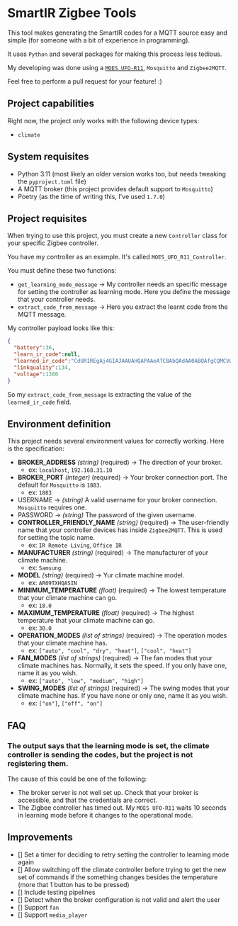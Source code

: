 # SmartIR Zigbee Tools

This tool makes generating the SmartIR codes for a MQTT source easy and simple (for someone with a bit of experience in programming).

It uses `Python` and several packages for making this process less tedious.

My developing was done using a [`MOES UFO-R11`](https://www.zigbee2mqtt.io/devices/UFO-R11.html), `Mosquitto` and `Zigbee2MQTT`.

Feel free to perform a pull request for your feature! :)

## Project capabilities

Right now, the project only works with the following device types:

* `climate`

## System requisites

* Python 3.11 (most likely an older version works too, but needs tweaking the `pyproject.toml` file)
* A MQTT broker (this project provides default support to `Mosquitto`)
* Poetry (as the time of writing this, I've used `1.7.0`)

## Project requisites

When trying to use this project, you must create a new `Controller` class for your specific Zigbee controller.

You have my controller as an example. It's called `MOES_UFO_R11_Controller`.

You must define these two functions:

* `get_learning_mode_message` -> My controller needs an specific message for setting the controller as learning mode. Here you define the message that your controller needs.
* `extract_code_from_message` -> Here you extract the learnt code from the MQTT message. 

My controller payload looks like this:

```json
{
  "battery":36,
  "learn_ir_code":null,
  "learned_ir_code":"CdUR1REgAj4GIAJAAUAHQAPAAeATC8AbQAdAA0ABQAfgCQMCVwIgIAEDPgYgAuAPAeADG0ALwAPgAwHgExMB1RFAAQEgAkAjQAFAB0ADwAHgEwvAG0AHQANAAUAH4AsDQAFAF+APAeADG0ALwAPgAwHgEBMCBiAC",
  "linkquality":134,
  "voltage":1300
}
```

So my `extract_code_from_message` is extracting the value of the `learned_ir_code` field.

## Environment definition

This project needs several environment values for correctly working. Here is the specification:

* **BROKER_ADDRESS** *(string)* (required) -> The direction of your broker.
  * ex: `localhost`, `192.168.31.10`
* **BROKER_PORT** *(integer)* (required) -> Your broker connection port. The default for `Mosquitto` is `1883`.
  * ex: `1883`
* USERNAME -> *(string)* A valid username for your broker connection. `Mosquitto` requires one.
* PASSWORD -> *(string)* The password of the given username.
* **CONTROLLER_FRIENDLY_NAME** *(string)* (required) -> The user-friendly name that your controller devices has inside `Zigbee2MQTT`. This is used for setting the topic name.
  * ex: `IR Remote Living`, `Office IR`
* **MANUFACTURER** *(string)* (required) -> The manufacturer of your climate machine.
  * ex: `Samsung`
* **MODEL** *(string)* (required) -> Yur climate machine model.
  * ex: `AR09TXHQASIN`
* **MINIMUM_TEMPERATURE** *(float)* (required) -> The lowest temperature that your climate machine can go.
  * ex: `18.0`
* **MAXIMUM_TEMPERATURE** *(float)* (required) -> The highest temperature that your climate machine can go. 
  * ex: `30.0`
* **OPERATION_MODES** *(list of strings)* (required) -> The operation modes that your climate machine has. 
  * ex: `["auto", "cool", "dry", "heat"]`, `["cool", "heat"]`
* **FAN_MODES** *(list of strings)* (required) -> The fan modes that your climate machines has. Normally, it sets the speed. If you only have one, name it as you wish.
  * ex: `["auto", "low", "medium", "high"]`
* **SWING_MODES** *(list of strings)* (required) -> The swing modes that your climate machine has. If you have none or only one, name it as you wish.
  * ex: `["on"]`, `["off", "on"]`


## FAQ

### The output says that the learning mode is set, the climate controller is sending the codes, but the project is not registering them.

The cause of this could be one of the following:
* The broker server is not well set up. Check that your broker is accessible, and that the credentials are correct.
* The Zigbee controller has timed out. My `MOES UFO-R11` waits 10 seconds in learning mode before it changes to the operational mode.


## Improvements
- [] Set a timer for deciding to retry setting the controller to learning mode again
- [] Allow switching off the climate controller before trying to get the new set of commands if the something changes besides the temperature (more that 1 button has to be pressed)
- [] Include testing pipelines
- [] Detect when the broker configuration is not valid and alert the user
- [] Support `fan`
- [] Support `media_player`
